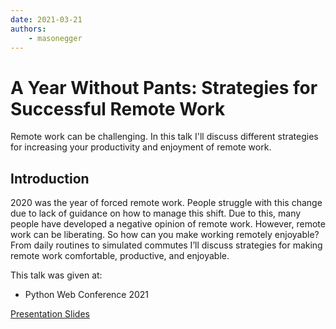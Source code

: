 ```yaml
---
date: 2021-03-21
authors:
    - masonegger
---
```


# A Year Without Pants: Strategies for Successful Remote Work

Remote work can be challenging. In this talk I'll discuss different strategies for increasing your productivity and enjoyment of remote work.

<!-- more -->

## Introduction

2020 was the year of forced remote work. People struggle with this change due to lack of guidance on how to manage this shift. Due to this, many people have developed a negative opinion of remote work. However, remote work can be liberating. So how can you make working remotely enjoyable?  From daily routines to simulated commutes I’ll discuss strategies for making remote work comfortable, productive, and enjoyable.

This talk was given at:

* Python Web Conference 2021
    

[Presentation Slides](docs/year-without-pants.pdf)    